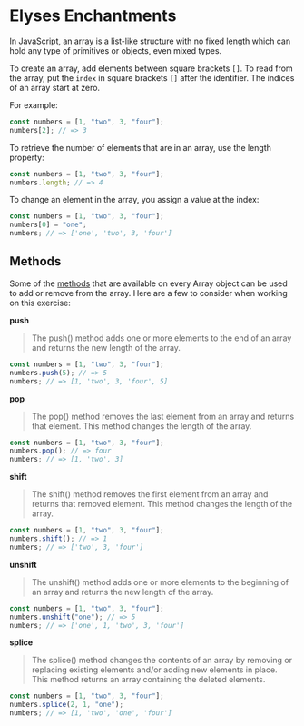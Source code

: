 # Elyses Enchantments

In JavaScript, an array is a list-like structure with no fixed length which can hold any type of primitives or objects, even mixed types.

To create an array, add elements between square brackets `[]`. To read from the array, put the `index` in square brackets `[]` after the identifier. The indices of an array start at zero.

For example:

```js
const numbers = [1, "two", 3, "four"];
numbers[2]; // => 3
```

To retrieve the number of elements that are in an array, use the length property:

```js
const numbers = [1, "two", 3, "four"];
numbers.length; // => 4
```

To change an element in the array, you assign a value at the index:

```js
const numbers = [1, "two", 3, "four"];
numbers[0] = "one";
numbers; // => ['one', 'two', 3, 'four']
```

## Methods

Some of the [methods](https://developer.mozilla.org/en-US/docs/Web/JavaScript/Reference/Global_Objects/Array) that are available on every Array object can be used to add or remove from the array. Here are a few to consider when working on this exercise:

**push**

> The push() method adds one or more elements to the end of an array and returns the new length of the array.

```js
const numbers = [1, "two", 3, "four"];
numbers.push(5); // => 5
numbers; // => [1, 'two', 3, 'four', 5]
```

**pop**

> The pop() method removes the last element from an array and returns that element. This method changes the length of the array.

```js
const numbers = [1, "two", 3, "four"];
numbers.pop(); // => four
numbers; // => [1, 'two', 3]
```

**shift**

> The shift() method removes the first element from an array and returns that removed element. This method changes the length of the array.

```js
const numbers = [1, "two", 3, "four"];
numbers.shift(); // => 1
numbers; // => ['two', 3, 'four']
```

**unshift**

> The unshift() method adds one or more elements to the beginning of an array and returns the new length of the array.

```js
const numbers = [1, "two", 3, "four"];
numbers.unshift("one"); // => 5
numbers; // => ['one', 1, 'two', 3, 'four']
```

**splice**

> The splice() method changes the contents of an array by removing or replacing existing elements and/or adding new elements in place. This method returns an array containing the deleted elements.

```js
const numbers = [1, "two", 3, "four"];
numbers.splice(2, 1, "one");
numbers; // => [1, 'two', 'one', 'four']
```
